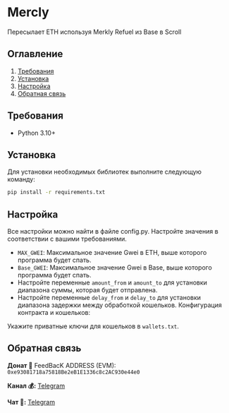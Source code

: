 # Mercly

Пересылает ETH используя Merkly Refuel из Base в Scroll

## Оглавление
1. [Требования](#требования)
2. [Установка](#установка)
3. [Настройка](#настройка)
5. [Обратная связь](#обратная-связь)

## Требования <a name="требования"></a>
- Python 3.10+

## Установка <a name="установка"></a>
Для установки необходимых библиотек выполните следующую команду:
```bash
pip install -r requirements.txt
```

## Настройка <a name="настройка"></a>
Все настройки можно найти в файле config.py. Настройте значения в соответствии с вашими требованиями.

- `MAX_GWEI`: Максимальное значение Gwei в ETH, выше которого программа будет спать.
- `Base_GWEI`: Максимальное значение Gwei в Base, выше которого программа будет спать.
- Настройте переменные `amount_from` и `amount_to` для установки диапазона суммы, которая будет отправлена.
- Настройте переменные `delay_from` и `delay_to` для установки диапазона задержки между обработкой кошельков.
Конфигурация контракта и кошельков:

Укажите приватные ключи для кошельков в `wallets.txt`.


## Обратная связь <a name="обратная-связь"></a>
**Донат 🍩**
FeedBacK ADDRESS (EVM): `0xe93081718a75818Be2eB1E1336c8c2AC930e44e0`

**Канал 💰:** [Telegram](https://t.me/MyKlondike)

**Чат 🗿:** [Telegram](https://t.me/Klondike_Talks)

